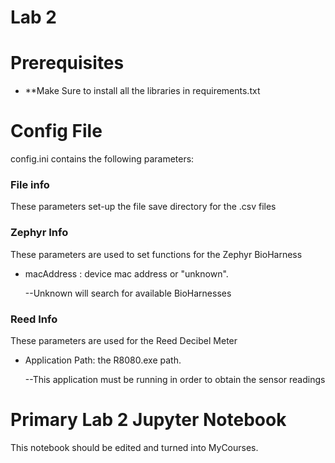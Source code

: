 # Lab 2

Prerequisites
============
- **Make Sure to install all the libraries in requirements.txt



Config File
============

config.ini contains the following parameters:

### File info
These parameters set-up the file save directory for the .csv files

### Zephyr Info
These parameters are used to set functions for the Zephyr BioHarness
- macAddress : device mac address or "unknown". 

    --Unknown will search for available BioHarnesses

### Reed Info
These parameters are used for the Reed Decibel Meter
- Application Path: the R8080.exe path. 

    --This application must be running in order to obtain the sensor readings
    
    
Primary Lab 2 Jupyter Notebook
==========

This notebook should be edited and turned into MyCourses.

